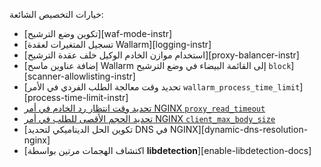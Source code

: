 خيارات التخصيص الشائعة:

* [تكوين وضع الترشيح][waf-mode-instr]
* [تسجيل المتغيرات لعقدة Wallarm][logging-instr]
* [استخدام موازن الخادم الوكيل خلف عقدة الترشيح][proxy-balancer-instr]
* [إضافة عناوين ماسح Wallarm إلى القائمة البيضاء في وضع الترشيح `block`][scanner-allowlisting-instr]
* [تحديد وقت معالجة الطلب الفردي في الأمر `wallarm_process_time_limit`][process-time-limit-instr]
* [تحديد وقت انتظار رد الخادم في أمر NGINX `proxy_read_timeout`](https://nginx.org/en/docs/http/ngx_http_proxy_module.html#proxy_read_timeout)
* [تحديد الحجم الأقصى للطلب في أمر NGINX `client_max_body_size`](https://nginx.org/en/docs/http/ngx_http_core_module.html#client_max_body_size)
* [تكوين الحل الديناميكي لتحديد DNS في NGINX][dynamic-dns-resolution-nginx]
* [اكتشاف الهجمات مرتين بواسطة **libdetection**][enable-libdetection-docs]